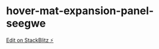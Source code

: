 # hover-mat-expansion-panel-seegwe

[Edit on StackBlitz ⚡️](https://stackblitz.com/edit/hover-mat-expansion-panel-seegwe)